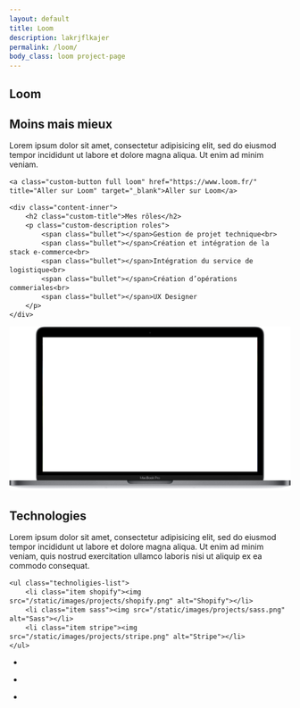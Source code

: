 ```yaml
---
layout: default
title: Loom
description: lakrjflkajer
permalink: /loom/
body_class: loom project-page
---
```


<!-- ############
    To do :
     - scroll screen
 ############ -->

<section class="header-project-wrapper">
    <span class="multiline">
        <h1 class="custom-main-title">Loom</h1>
    </span>
</section>

<section class="presentation-wrapper padding-section">
    <h2 class="custom-title center black">Moins mais mieux</h2>
    <p class="custom-description center black">Lorem ipsum dolor sit amet, consectetur adipisicing elit, sed do eiusmod tempor incididunt ut labore et dolore magna aliqua. Ut enim ad minim veniam.
    </p>

    <a class="custom-button full loom" href="https://www.loom.fr/" title="Aller sur Loom" target="_blank">Aller sur Loom</a>
</section>

<section class="roles-wrapper padding-section">
    <div class="background" style="background-image: url('http://bit.ly/2m0axvo');"></div>

    <div class="content-inner">
        <h2 class="custom-title">Mes rôles</h2>
        <p class="custom-description roles">
            <span class="bullet"></span>Gestion de projet technique<br>
            <span class="bullet"></span>Création et intégration de la stack e-commerce<br>
            <span class="bullet"></span>Intégration du service de logistique<br>
            <span class="bullet"></span>Création d’opérations commeriales<br>
            <span class="bullet"></span>UX Designer
        </p>
    </div>
</section>

<section class="screen-insitu-wrapper padding-section">
    <div class="screen-wrapper">
        <img class="screen" src="/static/images/projects/screen.png" alt="Écran">
        <div class="website" style="background-image: url('/static/images/projects/martin/website.jpg');"></div>
    </div>
</section>

<section class="technology-wrapper padding-section">
    <h2 class="custom-title center black">Technologies</h2>
    <p class="custom-description center gray">Lorem ipsum dolor sit amet, consectetur adipisicing elit, sed do eiusmod tempor incididunt ut labore et dolore magna aliqua. Ut enim ad minim veniam, quis nostrud exercitation ullamco laboris nisi ut aliquip ex ea commodo consequat.</p>

    <ul class="technoligies-list">
        <li class="item shopify"><img src="/static/images/projects/shopify.png" alt="Shopify"></li>
        <li class="item sass"><img src="/static/images/projects/sass.png" alt="Sass"></li>
        <li class="item stripe"><img src="/static/images/projects/stripe.png" alt="Stripe"></li>
    </ul>
</section>

<section class="mosaic-wrapper full-width">
    <ul class="mosaic-list">
        <li class="mosaic-item">
            <div class="mosaic-item-image hanger">
                <div class="content" style="background-image:url('/static/images/projects/loom/loom-hanger.jpg');"></div>
            </div>
            <div class="mosaic-item-image shirt-w">
                <div class="content" style="background-image:url('/static/images/projects/loom/loom-shirt-w.jpg');"></div>
            </div>
            <div class="mosaic-item-image shirt-b">
                <div class="content" style="background-image:url('/static/images/projects/loom/loom-shirt-b.jpg');"></div>
            </div>
        </li>
        <li class="mosaic-item">
            <div class="mosaic-item-image shirt-g">
                <div class="content" style="background-image:url('/static/images/projects/loom/loom-shirt-g.jpg');"></div>
            </div>
        </li>
        <li class="mosaic-item">
            <div class="mosaic-item-image coil">
                <div class="content" style="background-image:url('/static/images/projects/loom/loom-coil.jpg');"></div>
            </div>
        </li>
    </ul>
</section>